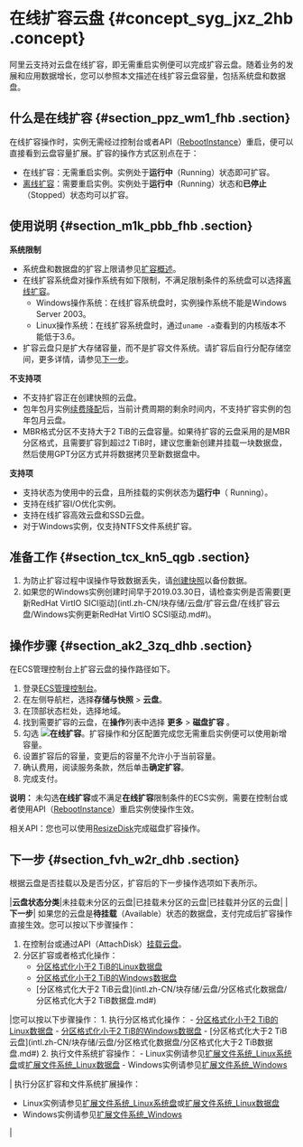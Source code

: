 # 在线扩容云盘 {#concept_syg_jxz_2hb .concept}

阿里云支持对云盘在线扩容，即无需重启实例便可以完成扩容云盘。随着业务的发展和应用数据增长，您可以参照本文描述在线扩容云盘容量，包括系统盘和数据盘。

## 什么是在线扩容 {#section_ppz_wm1_fhb .section}

在线扩容操作时，实例无需经过控制台或者API（[RebootInstance](../intl.zh-CN/API参考/实例/RebootInstance.md#)）重启，便可以直接看到云盘容量扩展。扩容的操作方式区别点在于：

-   在线扩容：无需重启实例。实例处于**运行中**（Running）状态即可扩容。
-   [离线扩容](intl.zh-CN/块存储/云盘/扩容云盘/离线扩容云盘.md#)：需要重启实例。实例处于**运行中**（Running）状态和**已停止**（Stopped）状态均可以扩容。

## 使用说明 {#section_m1k_pbb_fhb .section}

**系统限制** 

-   系统盘和数据盘的扩容上限请参见[扩容概述](intl.zh-CN/块存储/云盘/扩容云盘/扩容概述.md#)。
-   在线扩容系统盘对操作系统有如下限制，不满足限制条件的系统盘可以选择[离线扩容](intl.zh-CN/块存储/云盘/扩容云盘/离线扩容云盘.md#)。
    -   Windows操作系统：在线扩容系统盘时，实例操作系统不能是Windows Server 2003。
    -   Linux操作系统：在线扩容系统盘时，通过`uname -a`查看到的内核版本不能低于3.6。
-   扩容云盘只是扩大存储容量，而不是扩容文件系统。请扩容后自行分配存储空间，更多详情，请参见[下一步](#)。

**不支持项** 

-   不支持扩容正在创建快照的云盘。
-   包年包月实例[续费降配](../intl.zh-CN/产品定价/续费实例/续费降配.md#)后，当前计费周期的剩余时间内，不支持扩容实例的包年包月云盘。
-   MBR格式分区不支持大于2 TiB的云盘容量。如果待扩容的云盘采用的是MBR分区格式，且需要扩容到超过2 TiB时，建议您重新创建并挂载一块数据盘，然后使用GPT分区方式并将数据拷贝至新数据盘中。

**支持项** 

-   支持状态为使用中的云盘，且所挂载的实例状态为**运行中**（ Running）。
-   支持在线扩容I/O优化实例。
-   支持在线扩容高效云盘和SSD云盘。
-   对于Windows实例，仅支持NTFS文件系统扩容。

## 准备工作 {#section_tcx_kn5_qgb .section}

1.  为防止扩容过程中误操作导致数据丢失，请[创建快照](intl.zh-CN/快照/使用快照/创建快照.md#)以备份数据。
2.  如果您的Windows实例创建时间早于2019.03.30日，请检查实例是否需要[更新RedHat VirtIO SICI驱动](intl.zh-CN/块存储/云盘/扩容云盘/在线扩容云盘/Windows实例更新RedHat VirtIO SCSI驱动.md#)。

## 操作步骤 {#section_ak2_3zq_dhb .section}

在ECS管理控制台上扩容云盘的操作路径如下。

1.  登录[ECS管理控制台](https://ecs.console.aliyun.com)。
2.  在左侧导航栏，选择**存储与快照** \> **云盘**。
3.  在顶部状态栏处，选择地域。
4.  找到需要扩容的云盘，在**操作**列表中选择 **更多** \> **磁盘扩容** 。
5.  勾选 ![](http://static-aliyun-doc.oss-cn-hangzhou.aliyuncs.com/assets/img/145922/156273602141189_zh-CN.png)**在线扩容**。扩容操作和分区配置完成您无需重启实例便可以使用新增容量。
6.  设置扩容后的容量，变更后的容量不允许小于当前容量。
7.  确认费用，阅读服务条款，然后单击**确定扩容**。
8.  完成支付。

**说明：** 未勾选**在线扩容**或不满足**在线扩容**限制条件的ECS实例，需要在控制台或者使用API（[RebootInstance](../intl.zh-CN/API参考/实例/RebootInstance.md#)）重启实例使操作生效。

相关API：您也可以使用[ResizeDisk](../intl.zh-CN/API参考/磁盘/ResizeDisk.md#)完成磁盘扩容操作。

## 下一步 {#section_fvh_w2r_dhb .section}

根据云盘是否挂载以及是否分区，扩容后的下一步操作选项如下表所示。

|**云盘状态分类**|未挂载未分区的云盘|已挂载未分区的云盘|已挂载并分区的云盘|
|**下一步**| 如果您的云盘是**待挂载**（Available）状态的数据盘，支付完成后扩容操作直接生效。您可以按以下步骤操作：

 1.  在控制台或通过API（AttachDisk）[挂载云盘](intl.zh-CN/块存储/云盘/挂载云盘.md#)。
2.  分区扩容或者格式化操作：
    -   [分区格式化小于2 TiB的Linux数据盘](../intl.zh-CN/个人版快速入门/格式化数据盘/Linux格式化数据盘.md#)
    -   [分区格式化小于2 TiB的Windows数据盘](../intl.zh-CN/个人版快速入门/格式化数据盘/Windows格式化数据盘.md#)
    -   [分区格式化大于2 TiB云盘](intl.zh-CN/块存储/云盘/分区格式化数据盘/分区格式化大于2 TiB数据盘.md#)

 |您可以按以下步骤操作： 1.  执行分区格式化操作：
    -   [分区格式化小于2 TiB的Linux数据盘](../intl.zh-CN/个人版快速入门/格式化数据盘/Linux格式化数据盘.md#)
    -   [分区格式化小于2 TiB的Windows数据盘](../intl.zh-CN/个人版快速入门/格式化数据盘/Windows格式化数据盘.md#)
    -   [分区格式化大于2 TiB云盘](intl.zh-CN/块存储/云盘/分区格式化数据盘/分区格式化大于2 TiB数据盘.md#)
2.  执行文件系统扩容操作：
    -   Linux实例请参见[扩展文件系统\_Linux系统盘](intl.zh-CN/隐藏/在线扩容/扩展文件系统_Linux系统盘.md#)或[扩展文件系统\_Linux数据盘](intl.zh-CN/隐藏/在线扩容/扩展文件系统_Linux数据盘.md#)
    -   Windows实例请参见[扩展文件系统\_Windows](intl.zh-CN/隐藏/在线扩容/扩展文件系统_Windows.md#)

 | 执行分区扩容和文件系统扩展操作：

 -   Linux实例请参见[扩展文件系统\_Linux系统盘](intl.zh-CN/隐藏/在线扩容/扩展文件系统_Linux系统盘.md#)或[扩展文件系统\_Linux数据盘](intl.zh-CN/隐藏/在线扩容/扩展文件系统_Linux数据盘.md#)
-   Windows实例请参见[扩展文件系统\_Windows](intl.zh-CN/隐藏/在线扩容/扩展文件系统_Windows.md#)

 |

